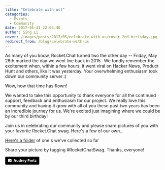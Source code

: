 ```yaml
---
title: "Celebrate with us!"
categories:
  - Events
  - Community
date: 2017-05-31 22:03:40
author: Sing Li
cover: /images/posts/2017/05/celebrate-with-us/cover-2nd-birthday.jpg
redirect_from: /blog/celebrate-with-us
---
```


As many of you know, Rocket.Chat turned two the other day -- Friday, May 26th marked the day we went live back in 2015\.  We fondly remember the excitement when, within a few hours, it went viral on Hacker News, Product Hunt and others, like it was yesterday. Your overwhelming enthusiasm took down our community server :)

Wow, how that time has flown! 

We wanted to take this opportunity to thank everyone for all the continued support, feedback and enthusiasm for our project. We really love this community and having it grow with all of you these past two years has been an incredible journey for us. We're excited just imagining where we could be by our third birthday! 

Join us in celebrating our community and please share pictures of you with your favorite Rocket.Chat swag. Here's a few of our own... 

[Here's a folder](https://drive.google.com/drive/folders/0ByJ455SMftOBWTIwa1NHWG1vVXM?usp=sharing) of one's we've collected so far

Share your picture by tagging #RocketChatSwag. Thanks, everyone!

<a style="background-color:black;color:white;text-decoration:none;padding:4px 6px;font-family:-apple-system, BlinkMacSystemFont, &quot;San Francisco&quot;, &quot;Helvetica Neue&quot;, Helvetica, Ubuntu, Roboto, Noto, &quot;Segoe UI&quot;, Arial, sans-serif;font-size:12px;font-weight:bold;line-height:1.2;display:inline-block;border-radius:3px;" href="https://unsplash.com/@parkstreet?utm_medium=referral&amp;utm_campaign=photographer-credit&amp;utm_content=creditBadge" target="_blank" rel="noopener noreferrer" title="Download free do whatever you want high-resolution photos from Audrey Fretz"><span style="display:inline-block;padding:2px 3px;"><svg xmlns="http://www.w3.org/2000/svg" style="height:12px;width:auto;position:relative;vertical-align:middle;top:-1px;fill:white;" viewBox="0 0 32 32"><title>unsplash-logo</title><path d="M20.8 18.1c0 2.7-2.2 4.8-4.8 4.8s-4.8-2.1-4.8-4.8c0-2.7 2.2-4.8 4.8-4.8 2.7.1 4.8 2.2 4.8 4.8zm11.2-7.4v14.9c0 2.3-1.9 4.3-4.3 4.3h-23.4c-2.4 0-4.3-1.9-4.3-4.3v-15c0-2.3 1.9-4.3 4.3-4.3h3.7l.8-2.3c.4-1.1 1.7-2 2.9-2h8.6c1.2 0 2.5.9 2.9 2l.8 2.4h3.7c2.4 0 4.3 1.9 4.3 4.3zm-8.6 7.5c0-4.1-3.3-7.5-7.5-7.5-4.1 0-7.5 3.4-7.5 7.5s3.3 7.5 7.5 7.5c4.2-.1 7.5-3.4 7.5-7.5z"></path></svg></span><span style="display:inline-block;padding:2px 3px;">Audrey Fretz</span></a>
